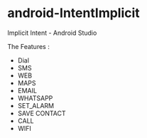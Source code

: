 # android-IntentImplicit
Implicit Intent - Android Studio

The Features :
- Dial
- SMS
- WEB
- MAPS
- EMAIL
- WHATSAPP 
- SET_ALARM
- SAVE CONTACT
- CALL
- WIFI
